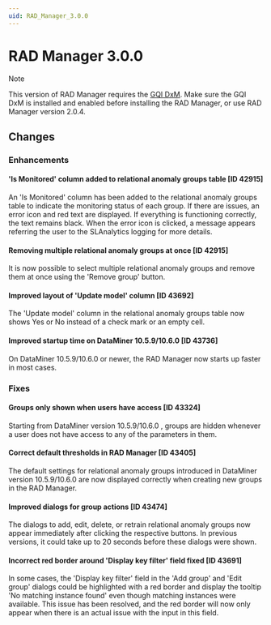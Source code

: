 ```yaml
---
uid: RAD_Manager_3.0.0
---
```


# RAD Manager 3.0.0

> [!NOTE]
> This version of RAD Manager requires the [GQI DxM](https://aka.dataminer.services/gqi-dxm). Make sure the GQI DxM is installed and enabled before installing the RAD Manager, or use RAD Manager version 2.0.4.

## Changes

### Enhancements

#### 'Is Monitored' column added to relational anomaly groups table [ID 42915]

An 'Is Monitored' column has been added to the relational anomaly groups table to indicate the monitoring status of each group. If there are issues, an error icon and red text are displayed. If everything is functioning correctly, the text remains black. When the error icon is clicked, a message appears referring the user to the SLAnalytics logging for more details.

#### Removing multiple relational anomaly groups at once [ID 42915]

It is now possible to select multiple relational anomaly groups and remove them at once using the 'Remove group' button.

#### Improved layout of 'Update model' column [ID 43692]

The 'Update model' column in the relational anomaly groups table now shows Yes or No instead of a check mark or an empty cell.

#### Improved startup time on DataMiner 10.5.9/10.6.0 [ID 43736]

On DataMiner 10.5.9/10.6.0 <!--RN 43299--> or newer, the RAD Manager now starts up faster in most cases.

### Fixes

#### Groups only shown when users have access [ID 43324]

Starting from DataMiner version 10.5.9/10.6.0 <!--RN 43320-->, groups are hidden whenever a user does not have access to any of the parameters in them.

#### Correct default thresholds in RAD Manager [ID 43405]

The default settings for relational anomaly groups introduced in DataMiner version 10.5.9/10.6.0 <!--RN 43400--> are now displayed correctly when creating new groups in the RAD Manager.

#### Improved dialogs for group actions [ID 43474]

The dialogs to add, edit, delete, or retrain relational anomaly groups now appear immediately after clicking the respective buttons. In previous versions, it could take up to 20 seconds before these dialogs were shown.

#### Incorrect red border around 'Display key filter' field fixed [ID 43691]

In some cases, the 'Display key filter' field in the 'Add group' and 'Edit group' dialogs could be highlighted with a red border and display the tooltip 'No matching instance found' even though matching instances were available. This issue has been resolved, and the red border will now only appear when there is an actual issue with the input in this field.

